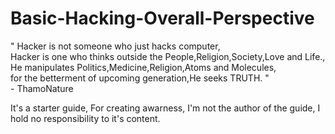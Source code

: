 # Basic-Hacking-Overall-Perspective

" Hacker is not someone who just hacks computer,</br>
Hacker is one who thinks outside the People,Religion,Society,Love and Life.,</br>
He manipulates Politics,Medicine,Religion,Atoms and Molecules,</br>
for the betterment of upcoming generation,He seeks TRUTH. "</br>
                  - ThamoNature</br>
                  
It's a starter guide, For creating awarness,
I'm not the author of the guide, I hold no responsibility to it's content.
